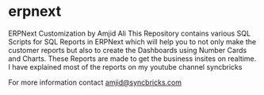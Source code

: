 # erpnext
ERPNext  Customization by Amjid Ali
This Repository contains various SQL Scripts for SQL Reports in ERPNext which will help you to not only make the customer reports but also to create the Dashboards using Number Cards and Charts.
These Reports are made to get the business insites on realtime.
I have explained most of the reports on my youtube channel syncbricks

For more information contact
amjid@syncbricks.com
